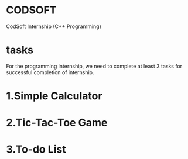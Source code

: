 # CODSOFT
CodSoft Internship (C++ Programming)

# tasks
For the programming internship, we need to complete at least 3 tasks for successful completion of internship.
# 1.Simple Calculator
# 2.Tic-Tac-Toe Game
# 3.To-do List